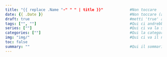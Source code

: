 ```yaml
---
title: "{{ replace .Name "-" " " | title }}"            #Non toccare
date: {{ .Date }}                                       #Non toccare (a meno che non vuoi                                                                  rimettere a posto la data, ma occhio a                                                            scriverla bene)
draft: true                                             #metti 'true' al posto di 'false' per                                                              farlo diventare una bozza
tags: ["", ""]                                          #Qui ci andrebbero i tag, tipo gli hashtag
series: [""]                                            #Qui ci va la serie, la tipologia di                                                               prodotto
categories: [""]                                        #Qui la categoria
img: "img/"                                             #Qui ci va il nome dell'immagine (con il                                                           .jpg) che devi mettere in /static/img/...
toc: false
summary: ""                                             #Qui il sommario, la scritta che compare                                                           solo come sottotitolo nel blog
---
```


